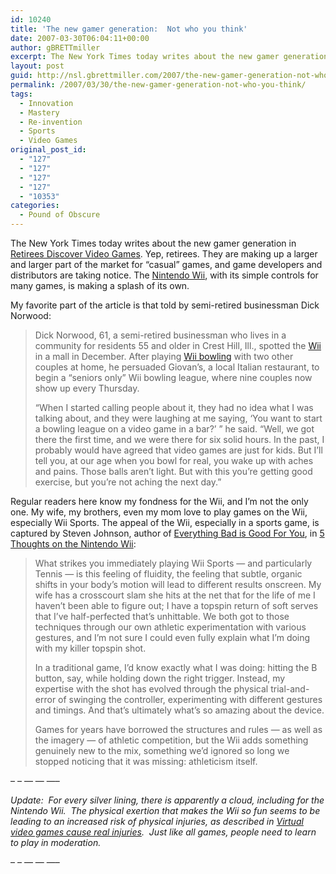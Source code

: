 ```yaml
---
id: 10240
title: 'The new gamer generation:  Not who you think'
date: 2007-03-30T06:04:11+00:00
author: gBRETTmiller
excerpt: The New York Times today writes about the new gamer generation in Retirees Discover Video Games. Yep, retirees. They are making up a larger and larger part of the market for "casual" games, and game developers and distributors are taking notice. The Nintendo Wii, with its simple controls for many games, is making a splash of its own.
layout: post
guid: http://nsl.gbrettmiller.com/2007/the-new-gamer-generation-not-who-you-think
permalink: /2007/03/30/the-new-gamer-generation-not-who-you-think/
tags:
  - Innovation
  - Mastery
  - Re-invention
  - Sports
  - Video Games
original_post_id:
  - "127"
  - "127"
  - "127"
  - "127"
  - "10353"
categories:
  - Pound of Obscure
---
```

The New York Times today writes about the new gamer generation in [Retirees Discover Video Games](http://www.nytimes.com/2007/03/30/arts/30seni.html?pagewanted=2&ref=arts "Retirees Discover Video Games - New York Times"). Yep, retirees. They are making up a larger and larger part of the market for &#8220;casual&#8221; games, and game developers and distributors are taking notice. The [Nintendo Wii](http://www.nintendo.com/channel/wii "Nintendo.com:  Wii"), with its simple controls for many games, is making a splash of its own.

My favorite part of the article is that told by semi-retired businessman Dick Norwood:

<blockquote cite="http://www.nytimes.com/2007/03/30/arts/30seni.html?pagewanted=2&ref=arts" title="NYT - Retirees Discover Video Games">
  <p>
    Dick Norwood, 61, a semi-retired businessman who lives in a community for residents 55 and older in Crest Hill, Ill., spotted the <a title="Nintendo Wii" href="http://www.nintendo.com/channel/wii">Wii</a> in a mall in December. After playing <a title="Nintendo.com Games:  Wii Sports" href="http://www.nintendo.com/gamemini?gameid=1OTtO06SP7M52gi5m8pD6CnahbW8CzxE">Wii bowling</a> with two other couples at home, he persuaded Giovan’s, a local Italian restaurant, to begin a “seniors only” Wii bowling league, where nine couples now show up every Thursday.
  </p>
  
  <p>
    “When I started calling people about it, they had no idea what I was talking about, and they were laughing at me saying, ‘You want to start a bowling league on a video game in a bar?’ ” he said. “Well, we got there the first time, and we were there for six solid hours. In the past, I probably would have agreed that video games are just for kids. But I’ll tell you, at our age when you bowl for real, you wake up with aches and pains. Those balls aren’t light. But with this you’re getting good exercise, but you’re not aching the next day.”
  </p>
</blockquote>

Regular readers here know my fondness for the Wii, and I&#8217;m not the only one. My wife, my brothers, even my mom love to play games on the Wii, especially Wii Sports. The appeal of the Wii, especially in a sports game, is captured by Steven Johnson, author of [Everything Bad is Good For You](http://astore.amazon.com/gbrettmiller-20/detail/1594481946/002-9091504-7932015 "amazon:  Everything Bad is Good for You by Steven Johnson"), in [5 Thoughts on the Nintendo Wii](http://www.stevenberlinjohnson.com/2007/02/five_thoughts_o.html "stevenberlinjohnson.com:  Five Thoughts on the Nintendo Wii"):

<blockquote title="stevenberlinjohnson.com: Five Thoughts on the Nintendo Wii" cite="http://www.stevenberlinjohnson.com/2007/02/five_thoughts_o.html">
  <p>
    What strikes you immediately playing Wii Sports &#8212; and particularly Tennis &#8212; is this feeling of fluidity, the feeling that subtle, organic shifts in your body&#8217;s motion will lead to different results onscreen. My wife has a crosscourt slam she hits at the net that for the life of me I haven&#8217;t been able to figure out; I have a topspin return of soft serves that I&#8217;ve half-perfected that&#8217;s unhittable. We both got to those techniques through our own athletic experimentation with various gestures, and I&#8217;m not sure I could even fully explain what I&#8217;m doing with my killer topspin shot.
  </p>
  
  <p>
    In a traditional game, I&#8217;d know exactly what I was doing: hitting the B button, say, while holding down the right trigger. Instead, my expertise with the shot has evolved through the physical trial-and-error of swinging the controller, experimenting with different gestures and timings. And that&#8217;s ultimately what&#8217;s so amazing about the device.
  </p>
  
  <p>
    Games for years have borrowed the structures and rules &#8212; as well as the imagery &#8212; of athletic competition, but the Wii adds something genuinely new to the mix, something we&#8217;d ignored so long we stopped noticing that it was missing: athleticism itself.
  </p>
</blockquote>

&#8211; &#8211; &#8212; &#8212; &#8212;&#8211;

_Update:  For every silver lining, there is apparently a cloud, including for the Nintendo Wii.  The physical exertion that makes the Wii so fun seems to be leading to an increased risk of physical injuries, as described in [Virtual video games cause real injuries](http://www.fairviewobserver.com/apps/pbcs.dll/article?AID=/20070329/NEWS07/703290388/1321/MTCN06).  Just like all games, people need to learn to play in moderation._

&#8211; &#8211; &#8212; &#8212; &#8212;&#8211;

>